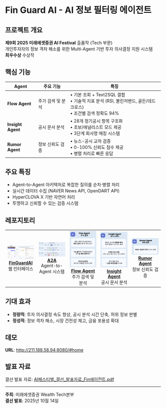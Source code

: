 # Fin Guard AI - AI 정보 필터링 에이전트

## 프로젝트 개요
**제9회 2025 미래에셋증권 AI Festival** 출품작 (Tech 부문)  
개인투자자의 정보 격차 해소를 위한 Multi-Agent 기반 투자 의사결정 지원 시스템  
**최우수상** 수상작

## 핵심 기능

| Agent | 주요 기능 | 특징 |
|-------|----------|------|
| **Flow Agent** | 주가 검색 및 분석 | • 기본 조회 + Text2SQL 결합<br>• 기술적 지표 분석 (RSI, 볼린저밴드, 골든/데드크로스)<br>• 조건별 검색 정확도 94% |
| **Insight Agent** | 공시 문서 분석 | • 28개 정기공시 항목 구조화<br>• 초보/애널리스트 모드 제공<br>• 3단계 회사명 매칭 시스템 |
| **Rumor Agent** | 정보 신뢰도 검증 | • 뉴스-공시 교차 검증<br>• 0-100% 신뢰도 점수 제공<br>• 병렬 처리로 빠른 응답 |

## 주요 특징
- Agent-to-Agent 아키텍처로 복잡한 질의를 순차·병렬 처리
- 실시간 데이터 수집 (NAVER News API, OpenDART API)
- HyperCLOVA X 기반 자연어 처리
- 투명하고 신뢰할 수 있는 검증 시스템

## 레포지토리

<table>
  <tr>
    <td align="center" width="20%">
      <a href="https://github.com/AI-Festival-2025-Fin-Agent/FinGuardAI">
        <img src="./assets/FinGuard.png" width="100%" alt="FinGuardAI"/>
        <br><b>FinGuardAI</b>
      </a>
      <br>웹 인터페이스
    </td>
    <td align="center" width="20%">
      <a href="https://github.com/AI-Festival-2025-Fin-Agent/Multi-Agent">
        <img src="./assets/Multi.png" width="100%" alt="A2A"/>
        <br><b>A2A</b>
      </a>
      <br>Agent-to-Agent 시스템
    </td>
    <td align="center" width="20%">
      <a href="https://github.com/AI-Festival-2025-Fin-Agent/Flow-Agent">
        <img src="./assets/Flow.png" width="100%" alt="Flow Agent"/>
        <br><b>Flow Agent</b>
      </a>
      <br>주가 검색 및 분석
    </td>
    <td align="center" width="20%">
      <a href="https://github.com/AI-Festival-2025-Fin-Agent/Insight-Agent">
        <img src="./assets/Insight.png" width="100%" alt="Insight Agent"/>
        <br><b>Insight Agent</b>
      </a>
      <br>공시 문서 분석
    </td>
    <td align="center" width="20%">
      <a href="https://github.com/AI-Festival-2025-Fin-Agent/Rumor-Agent">
        <img src="./assets/Rumor.png" width="100%" alt="Rumor Agent"/>
        <br><b>Rumor Agent</b>
      </a>
      <br>정보 신뢰도 검증
    </td>
  </tr>
</table>

## 기대 효과
- **정량적**: 투자 의사결정 속도 향상, 공시 분석 시간 단축, 허위 정보 판별
- **정성적**: 정보 격차 해소, 시장 건전성 제고, 금융 포용성 확대

## 데모
**URL**: http://211.188.58.94:8080/#home

## 발표 자료
결선 발표 자료: [AI페스티벌_결선_발표자료_Fin에이전트.pdf](./assets/presentation.pdf)

---
**주최**: 미래에셋증권 Wealth Tech본부  
**결선 발표**: 2025년 10월 14일
